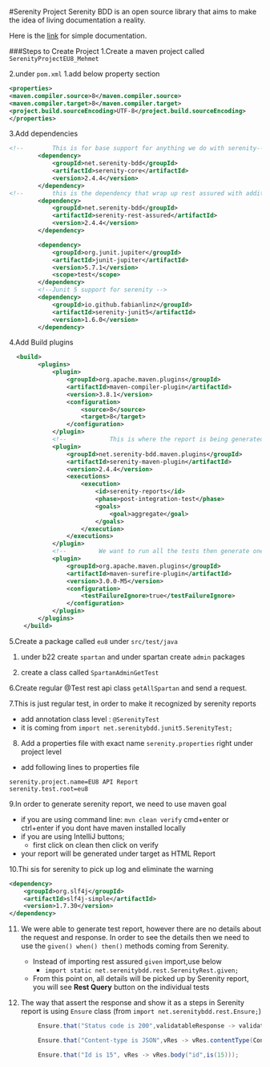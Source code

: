 #Serenity Project
Serenity BDD is an open source library that aims to make the idea of living documentation a reality.

Here is the [link](https://serenity-bdd.github.io/theserenitybook/latest/index.html) for simple documentation.

###Steps to Create Project
1.Create a maven project called `SerenityProjectEU8_Mehmet`

2.under `pom.xml`
    1.add below property section
```xml 
<properties>
<maven.compiler.source>8</maven.compiler.source>
<maven.compiler.target>8</maven.compiler.target>
<project.build.sourceEncoding>UTF-8</project.build.sourceEncoding>
</properties>
```
3.Add dependencies 
```xml
<!--        This is for base support for anything we do with serenity-->
        <dependency>
            <groupId>net.serenity-bdd</groupId>
            <artifactId>serenity-core</artifactId>
            <version>2.4.4</version>
        </dependency>
<!--        this is the dependency that wrap up rest assured with additional serenity support-->
        <dependency>
            <groupId>net.serenity-bdd</groupId>
            <artifactId>serenity-rest-assured</artifactId>
            <version>2.4.4</version>
        </dependency>

        <dependency>
            <groupId>org.junit.jupiter</groupId>
            <artifactId>junit-jupiter</artifactId>
            <version>5.7.1</version>
            <scope>test</scope>
        </dependency>
        <!--Junit 5 support for serenity -->
        <dependency>
            <groupId>io.github.fabianlinz</groupId>
            <artifactId>serenity-junit5</artifactId>
            <version>1.6.0</version>
        </dependency>

```

4.Add Build plugins
```xml
  <build>
        <plugins>
            <plugin>
                <groupId>org.apache.maven.plugins</groupId>
                <artifactId>maven-compiler-plugin</artifactId>
                <version>3.8.1</version>
                <configuration>
                    <source>8</source>
                    <target>8</target>
                </configuration>
            </plugin>
            <!--            This is where the report is being generated after the test run -->
            <plugin>
                <groupId>net.serenity-bdd.maven.plugins</groupId>
                <artifactId>serenity-maven-plugin</artifactId>
                <version>2.4.4</version>
                <executions>
                    <execution>
                        <id>serenity-reports</id>
                        <phase>post-integration-test</phase>
                        <goals>
                            <goal>aggregate</goal>
                        </goals>
                    </execution>
                </executions>
            </plugin>
            <!--         We want to run all the tests then generate one report -->
            <plugin>
                <groupId>org.apache.maven.plugins</groupId>
                <artifactId>maven-surefire-plugin</artifactId>
                <version>3.0.0-M5</version>
                <configuration>
                    <testFailureIgnore>true</testFailureIgnore>
                </configuration>
            </plugin>
        </plugins>
    </build>
```
5.Create a package called `eu8` under `src/test/java`
1. under b22 create `spartan` and under spartan create `admin` packages
   
2. create a class called `SpartanAdminGetTest`

6.Create regular @Test rest api class `getAllSpartan` and send a request.

7.This is just regular test, in order to make it recognized by serenity reports
* add annotation class level : `@SerenityTest`
* it is coming from `import net.serenitybdd.junit5.SerenityTest;
  `
  
8. Add a properties file with exact name `serenity.properties`
  right under project level
  * add following lines to properties file 
```properties
serenity.project.name=EU8 API Report
serenity.test.root=eu8
```
9.In order to generate serenity report, we need to use maven goal
* if you are using command line: `mvn clean verify`  cmd+enter or ctrl+enter if you dont have maven installed locally
* if you are using IntelliJ buttons; 
    * first click on clean then click on verify
* your report will be generated under target as HTML Report

10.Thi sis for serenity to pick up log and eliminate the warning
```xml
<dependency>
    <groupId>org.slf4j</groupId>
    <artifactId>slf4j-simple</artifactId>
    <version>1.7.30</version>
</dependency>
```
11. We were able to generate test report, however there are no details about the request and response.
    In order to see the details then we need to use the `given() when() then()` methods coming from Serenity.
    * Instead of importing rest assured `given` import,use below
        * `import static net.serenitybdd.rest.SerenityRest.given;`
    * From this point on, all details will be picked up by Serenity report, you will see **Rest Query** button on the individual tests

12. The way that assert the response and show it as a steps in Serenity report is using `Ensure` class (from `import net.serenitybdd.rest.Ensure;`)
```java
        Ensure.that("Status code is 200",validatableResponse -> validatableResponse.statusCode(201) );

        Ensure.that("Content-type is JSON",vRes -> vRes.contentType(ContentType.JSON));

        Ensure.that("Id is 15", vRes -> vRes.body("id",is(15)));

```


